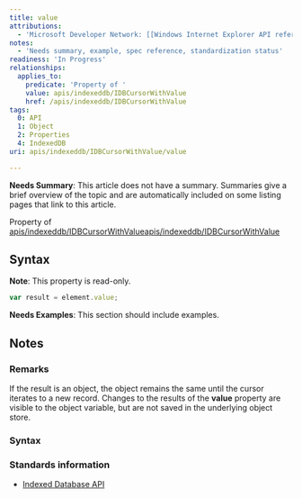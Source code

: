 ```yaml
---
title: value
attributions:
  - 'Microsoft Developer Network: [[Windows Internet Explorer API reference](http://msdn.microsoft.com/en-us/library/ie/hh828809%28v=vs.85%29.aspx) Article]'
notes:
  - 'Needs summary, example, spec reference, standardization status'
readiness: 'In Progress'
relationships:
  applies_to:
    predicate: 'Property of '
    value: apis/indexeddb/IDBCursorWithValue
    href: /apis/indexeddb/IDBCursorWithValue
tags:
  0: API
  1: Object
  2: Properties
  4: IndexedDB
uri: apis/indexeddb/IDBCursorWithValue/value

---
```

**Needs Summary**: This article does not have a summary. Summaries give a brief overview of the topic and are automatically included on some listing pages that link to this article.

Property of [apis/indexeddb/IDBCursorWithValue](/apis/indexeddb/IDBCursorWithValue)[apis/indexeddb/IDBCursorWithValue](/apis/indexeddb/IDBCursorWithValue)

## <span>Syntax</span>

**Note**: This property is read-only.

``` js
var result = element.value;
```

**Needs Examples**: This section should include examples.

## <span>Notes</span>

### <span>Remarks</span>

If the result is an object, the object remains the same until the cursor iterates to a new record. Changes to the results of the **value** property are visible to the object variable, but are not saved in the underlying object store.

### <span>Syntax</span>

### <span>Standards information</span>

-   [Indexed Database API](http://go.microsoft.com/fwlink/p/?LinkId=224519)
